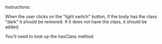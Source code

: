 Instructions:

When the user clicks on the "light switch" button, if the body has the class "dark" it should be removed. If it does not have the class, it should be added.

You'll need to look up the hasClass method